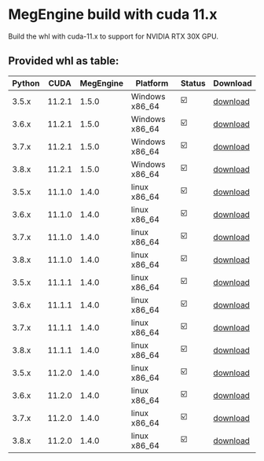 # MegEngine build with cuda 11.x

Build the whl with cuda-11.x to support for NVIDIA RTX 30X GPU.

## Provided whl as table:
|Python|CUDA|MegEngine|Platform|Status|Download|
|---|---|---|---|---|---|
|3.5.x|11.2.1|1.5.0|Windows x86_64|:ballot_box_with_check:|[download](https://github.com/Qsingle/MegEngine_CU11/releases/download/v0.4/MegEngine-1.5.0+cu112-cp35-cp35m-win_amd64.whl)|
|3.6.x|11.2.1|1.5.0|Windows x86_64|:ballot_box_with_check:|[download](https://github.com/Qsingle/MegEngine_CU11/releases/download/v0.4/MegEngine-1.5.0+cu112-cp36-cp36m-win_amd64.whl)|
|3.7.x|11.2.1|1.5.0|Windows x86_64|:ballot_box_with_check:|[download](https://github.com/Qsingle/MegEngine_CU11/releases/download/v0.4/MegEngine-1.5.0+cu112-cp37-cp37m-win_amd64.whl)|
|3.8.x|11.2.1|1.5.0|Windows x86_64|:ballot_box_with_check:|[download](https://github.com/Qsingle/MegEngine_CU11/releases/download/v0.4/MegEngine-1.5.0+cu112-cp38-cp38-win32.whl)|
|3.5.x|11.1.0|1.4.0|linux x86_64|:ballot_box_with_check:|[download](https://github.com/Qsingle/MegEngine_CU11/releases/download/v0.2/MegEngine-1.4.0+cu111-cp35-cp35m-manylinux2014_x86_64.whl)|
|3.6.x|11.1.0|1.4.0|linux x86_64|:ballot_box_with_check:|[download](https://github.com/Qsingle/MegEngine_CU11/releases/download/v0.2/MegEngine-1.4.0+cu111-cp36-cp36m-manylinux2014_x86_64.whl)|
|3.7.x|11.1.0|1.4.0|linux x86_64|:ballot_box_with_check:|[download](https://github.com/Qsingle/MegEngine_CU11/releases/download/v0.2/MegEngine-1.4.0+cu111-cp37-cp37m-manylinux2014_x86_64.whl)|
|3.8.x|11.1.0|1.4.0|linux x86_64|:ballot_box_with_check:|[download](https://github.com/Qsingle/MegEngine_CU11/releases/download/v0.2/MegEngine-1.4.0+cu111-cp38-cp38-manylinux2014_x86_64.whl)|
|3.5.x|11.1.1|1.4.0|linux x86_64|:ballot_box_with_check:|[download](https://github.com/Qsingle/MegEngine_CU11/releases/download/v0.1/MegEngine-1.4.0+cu111-cp35-cp35m-manylinux2014_x86_64.whl)|
|3.6.x|11.1.1|1.4.0|linux x86_64|:ballot_box_with_check:|[download](https://github.com/Qsingle/MegEngine_CU11/releases/download/v0.1/MegEngine-1.4.0+cu111-cp36-cp36m-manylinux2014_x86_64.whl)|
|3.7.x|11.1.1|1.4.0|linux x86_64|:ballot_box_with_check:|[download](https://github.com/Qsingle/MegEngine_CU11/releases/download/v0.1/MegEngine-1.4.0+cu111-cp37-cp37m-manylinux2014_x86_64.whl)|
|3.8.x|11.1.1|1.4.0|linux x86_64|:ballot_box_with_check:|[download](https://github.com/Qsingle/MegEngine_CU11/releases/download/v0.1/MegEngine-1.4.0+cu111-cp38-cp38-manylinux2014_x86_64.whl)|
|3.5.x|11.2.0|1.4.0|linux x86_64|:ballot_box_with_check:|[download](https://github.com/Qsingle/MegEngine_CU11/releases/download/v0.3_rc1/MegEngine-1.4.0+cu112-cp35-cp35m-manylinux2014_x86_64.whl)|
|3.6.x|11.2.0|1.4.0|linux x86_64|:ballot_box_with_check:|[download](https://github.com/Qsingle/MegEngine_CU11/releases/download/v0.3_rc1/MegEngine-1.4.0+cu112-cp36-cp36m-manylinux2014_x86_64.whl)|
|3.7.x|11.2.0|1.4.0|linux x86_64|:ballot_box_with_check:|[download](https://github.com/Qsingle/MegEngine_CU11/releases/download/v0.3_rc1/MegEngine-1.4.0+cu112-cp37-cp37m-manylinux2014_x86_64.whl)|
|3.8.x|11.2.0|1.4.0|linux x86_64|:ballot_box_with_check:|[download](https://github.com/Qsingle/MegEngine_CU11/releases/download/v0.3_rc1/MegEngine-1.4.0+cu112-cp38-cp38-manylinux2014_x86_64.whl)|
